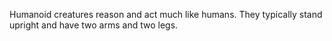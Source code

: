 Humanoid creatures reason and act much like humans. They typically stand upright and have two arms and two legs.